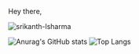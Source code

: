 Hey there, 

<p align="left"> <img src="https://komarev.com/ghpvc/?username=srikanth-lsharma&label=Profile%20views&color=0e75b6&style=flat" alt="srikanth-lsharma" /> </p>

![Anurag's GitHub stats](https://github-readme-stats.vercel.app/api?username=Srikanth-LSharma&line_height=20&show_icons=true) 
![Top Langs](https://github-readme-stats.vercel.app/api/top-langs/?username=srikanth-lsharma&layout=compact&card_width=290)
